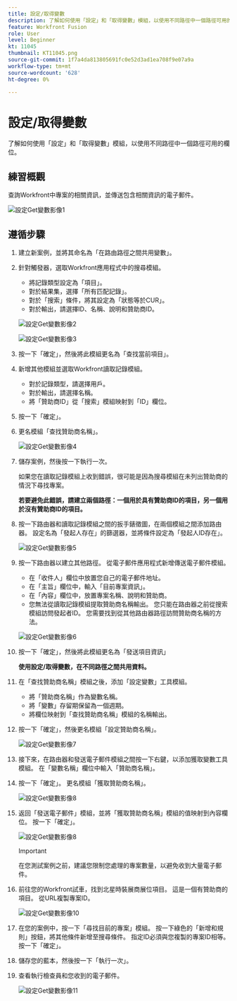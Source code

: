 ```yaml
---
title: 設定/取得變數
description: 了解如何使用「設定」和「取得變數」模組，以使用不同路徑中一個路徑可用的欄位。
feature: Workfront Fusion
role: User
level: Beginner
kt: 11045
thumbnail: KT11045.png
source-git-commit: 1f7a4da813805691fc0e52d3ad1ea708f9e07a9a
workflow-type: tm+mt
source-wordcount: '628'
ht-degree: 0%

---
```



# 設定/取得變數

了解如何使用「設定」和「取得變數」模組，以使用不同路徑中一個路徑可用的欄位。

## 練習概觀

查詢Workfront中專案的相關資訊，並傳送包含相關資訊的電子郵件。

![設定Get變數影像1](../12-exercises/assets/set-get-variables-walkthrough-1.png)

## 遵循步驟

1. 建立新案例，並將其命名為「在路由路徑之間共用變數」。
1. 針對觸發器，選取Workfront應用程式中的搜尋模組。

   + 將記錄類型設定為「項目」。
   + 對於結果集，選擇「所有匹配記錄」。
   + 對於「搜索」條件，將其設定為「狀態等於CUR」。
   + 對於輸出，請選擇ID、名稱、說明和贊助商ID。

   ![設定Get變數影像2](../12-exercises/assets/set-get-variables-walkthrough-2.png)

   ![設定Get變數影像3](../12-exercises/assets/set-get-variables-walkthrough-3.png)

1. 按一下「確定」，然後將此模組更名為「查找當前項目」。
1. 新增其他模組並選取Workfront讀取記錄模組。

   + 對於記錄類型，請選擇用戶。
   + 對於輸出，請選擇名稱。
   + 將「贊助商ID」從「搜索」模組映射到「ID」欄位。

1. 按一下「確定」。
1. 更名模組「查找贊助商名稱」。

   ![設定Get變數影像4](../12-exercises/assets/set-get-variables-walkthrough-4.png)

1. 儲存案例，然後按一下執行一次。

   如果您在讀取記錄模組上收到錯誤，很可能是因為搜尋模組在未列出贊助商的情況下尋找專案。

   **若要避免此錯誤，請建立兩個路徑：一個用於具有贊助商ID的項目，另一個用於沒有贊助商ID的項目。**

1. 按一下路由器和讀取記錄模組之間的扳手錶徵圖，在兩個模組之間添加路由器。 設定名為「發起人存在」的篩選器，並將條件設定為「發起人ID存在」。

   ![設定Get變數影像5](../12-exercises/assets/set-get-variables-walkthrough-5.png)

1. 按一下路由器以建立其他路徑。 從電子郵件應用程式新增傳送電子郵件模組。

   + 在「收件人」欄位中放置您自己的電子郵件地址。
   + 在「主旨」欄位中，輸入「目前專案資訊」。
   + 在「內容」欄位中，放置專案名稱、說明和贊助商。
   + 您無法從讀取記錄模組提取贊助商名稱輸出。 您只能在路由器之前從搜索模組訪問發起者ID。 您需要找到從其他路由器路徑訪問贊助商名稱的方法。

   ![設定Get變數影像6](../12-exercises/assets/set-get-variables-walkthrough-6.png)

1. 按一下「確定」，然後將此模組更名為「發送項目資訊」

   **使用設定/取得變數，在不同路徑之間共用資料。**

1. 在「查找贊助商名稱」模組之後，添加「設定變數」工具模組。

   + 將「贊助商名稱」作為變數名稱。
   + 將「變數」存留期保留為一個週期。
   + 將欄位映射到「查找贊助商名稱」模組的名稱輸出。

1. 按一下「確定」，然後更名模組「設定贊助商名稱」。

   ![設定Get變數影像7](../12-exercises/assets/set-get-variables-walkthrough-7.png)

1. 接下來，在路由器和發送電子郵件模組之間按一下右鍵，以添加獲取變數工具模組。 在「變數名稱」欄位中輸入「贊助商名稱」。
1. 按一下「確定」。 更名模組「獲取贊助商名稱」。

   ![設定Get變數影像8](../12-exercises/assets/set-get-variables-walkthrough-8.png)

1. 返回「發送電子郵件」模組，並將「獲取贊助商名稱」模組的值映射到內容欄位。 按一下「確定」。

   ![設定Get變數影像8](../12-exercises/assets/set-get-variables-walkthrough-8.png)

   >[!IMPORTANT]
   >
   >在您測試案例之前，建議您限制您處理的專案數量，以避免收到大量電子郵件。

1. 前往您的Workfront試車，找到北星時裝展商展位項目。 這是一個有贊助商的項目。 從URL複製專案ID。

   ![設定Get變數影像10](../12-exercises/assets/set-get-variables-walkthrough-10.png)

1. 在您的案例中，按一下「尋找目前的專案」模組。 按一下綠色的「新增和規則」按鈕，將其他條件新增至搜尋條件。 指定ID必須與您複製的專案ID相等。 按一下「確定」。
1. 儲存您的藍本，然後按一下「執行一次」。
1. 查看執行檢查員和您收到的電子郵件。

   ![設定Get變數影像11](../12-exercises/assets/set-get-variables-walkthrough-11.png)
